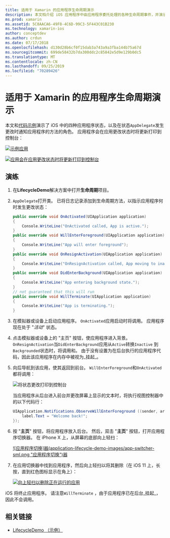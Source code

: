 ```yaml
---
title: 适用于 Xamarin 的应用程序生命周期演示
description: 本文档介绍 iOS 应用程序中由应用程序委托处理的各种生命周期事件，并演示如何处理这些事件。
ms.prod: xamarin
ms.assetid: 5C8AACA6-49F8-4C6D-99C3-5F443C01B230
ms.technology: xamarin-ios
author: conceptdev
ms.author: crdun
ms.date: 07/17/2018
ms.openlocfilehash: d130d28b6cf0f15dab3a743a9a3fba144b75a67d
ms.sourcegitcommit: 699de58432b7da300ddc2c85842e5d9e129b0dc5
ms.translationtype: MT
ms.contentlocale: zh-CN
ms.lasthandoff: 09/25/2019
ms.locfileid: "70289426"
---
```

# <a name="application-lifecycle-demo-for-xamarinios"></a>适用于 Xamarin 的应用程序生命周期演示

本文和[代码示例](https://docs.microsoft.com/samples/xamarin/ios-samples/lifecycledemo)演示了 iOS 中的四种应用程序状态，以及在状态`AppDelegate`发生更改时通知应用程序的方法的角色。 应用程序会在应用更改状态时将更新打印到控制台：

[![](application-lifecycle-demo-images/image3-sml.png "示例应用")](application-lifecycle-demo-images/image3.png#lightbox)

[![](application-lifecycle-demo-images/image4.png "应用会在应用更改状态时将更新打印到控制台")](application-lifecycle-demo-images/image4.png#lightbox)

## <a name="walkthrough"></a>演练

1. 在**LifecycleDemo**解决方案中打开**生命周期**项目。
1. `AppDelegate`打开类。 已将日志记录添加到生命周期方法，以指示应用程序何时发生更改状态：

    ```csharp
    public override void OnActivated(UIApplication application)
    {
        Console.WriteLine("OnActivated called, App is active.");
    }
    public override void WillEnterForeground(UIApplication application)
    {
        Console.WriteLine("App will enter foreground");
    }
    public override void OnResignActivation(UIApplication application)
    {
        Console.WriteLine("OnResignActivation called, App moving to inactive state.");
    }
    public override void DidEnterBackground(UIApplication application)
    {
        Console.WriteLine("App entering background state.");
    }
    // not guaranteed that this will run
    public override void WillTerminate(UIApplication application)
    {
        Console.WriteLine("App is terminating.");
    }
    ```

1. 在模拟器或设备上启动应用程序。 `OnActivated`应用启动时将调用。 应用程序现在处于 "_活动_" 状态。
1. 点击模拟器或设备上的 "主页" 按钮，使应用程序进入背景。 `OnResignActivation`当`DidEnterBackground`应用从`Active`转换`Inactive` 到`Backgrounded`状态时，将调用和。 由于没有设置为在后台执行的应用程序代码，因此该应用程序在内存中被视为_挂起_。
1. 向后导航到该应用，使其返回到前台。 `WillEnterForeground`和`OnActivated`都将调用：

    ![](application-lifecycle-demo-images/image4.png "将状态更改打印到控制台")

    当应用程序从后台进入前台并更改屏幕上显示的文本时，将执行视图控制器中的以下代码行：

    ```csharp
    UIApplication.Notifications.ObserveWillEnterForeground ((sender, args) => {
        label.Text = "Welcome back!";
    });
    ```

1. 按 "**主页**" 按钮，将应用程序放入后台。 然后，双击 "**主页**" 按钮，打开应用程序切换器。 在 iPhone X 上，从屏幕的底部向上轻扫：

    [![应用程序切换]器(application-lifecycle-demo-images/app-switcher-sml.png "应用程序切换")器](application-lifecycle-demo-images/app-switcher.png#lightbox)
  
1. 在应用切换器中找到应用程序，然后向上轻扫以将其删除（在 iOS 11 上，长按，直到红色图标显示在角上）：

    [![向上轻扫以删除正在运行的应用](application-lifecycle-demo-images/app-switcher-swipe-sml.png "向上轻扫以删除正在运行的应用")](application-lifecycle-demo-images/app-switcher-swipe.png#lightbox)

iOS 将终止应用程序。 请注意`WillTerminate` ，由于应用程序已在后台_挂起_，因此不会调用。

## <a name="related-links"></a>相关链接

- [LifecycleDemo （示例）](https://docs.microsoft.com/samples/xamarin/ios-samples/lifecycledemo)
